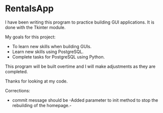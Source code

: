 # RentalsApp

I have been writing this program to practice building GUI applications. It is done with the Tkinter module.

My goals for this project:
- To learn new skills when building GUIs.
- Learn new skills using PostgreSQL.
- Complete tasks for PostgreSQL using Python.

This program will be built overtime and I will make adjustments as they are completed.

Thanks for looking at my code.

Corrections:
- commit message should be -Added parameter to init method to stop the rebuilding of the homepage.-
